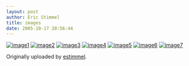 ```yaml
---
layout: post
author: Eric Stimmel
title: images
date: 2005-10-17 20:56:44
--- 
```



[![image1][]][1] [![image2][]][2] [![image3][]][3] [![image4][]][4] [![image5][]][5] [![image6][]][6] [![image7][]][7]

Originally uploaded by [estimmel][].


  [image1]: http://static.flickr.com/28/53561252_3e6a070c00_t.jpg
  [1]: http://www.flickr.com/photos/estimmel/53561252/ 
  [image2]: http://static.flickr.com/28/53561476_af0840f0a3_t.jpg
  [2]: http://www.flickr.com/photos/estimmel/53561476/ 
  [image3]: http://static.flickr.com/30/53561579_bdcb2df49c_t.jpg
  [3]: http://www.flickr.com/photos/estimmel/53561579/ 
  [image4]: http://static.flickr.com/31/53561789_67637be4d7_t.jpg
  [4]: http://www.flickr.com/photos/estimmel/53561789/ 
  [image5]: http://static.flickr.com/26/53638422_d3d7487090_t.jpg
  [5]: http://www.flickr.com/photos/estimmel/53638422/ 
  [image6]: http://static.flickr.com/33/53640351_d04b7417ea_t.jpg
  [6]: http://www.flickr.com/photos/estimmel/53640351/ 
  [image7]: http://static.flickr.com/30/53643049_696325d49f_t.jpg
  [7]: http://www.flickr.com/photos/estimmel/53643049/ 
  [estimmel]: http://www.flickr.com/people/estimmel/

